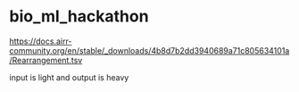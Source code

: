 # bio_ml_hackathon



https://docs.airr-community.org/en/stable/_downloads/4b8d7b2dd3940689a71c805634101a/Rearrangement.tsv


input is light and output is heavy